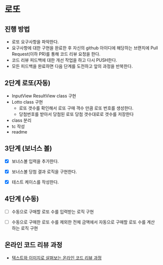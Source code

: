 # 로또
## 진행 방법
* 로또 요구사항을 파악한다.
* 요구사항에 대한 구현을 완료한 후 자신의 github 아이디에 해당하는 브랜치에 Pull Request(이하 PR)를 통해 코드 리뷰 요청을 한다.
* 코드 리뷰 피드백에 대한 개선 작업을 하고 다시 PUSH한다.
* 모든 피드백을 완료하면 다음 단계를 도전하고 앞의 과정을 반복한다.

## 2단계 로또(자동)
* InputView ResultView class 구현
* Lotto class 구현
  * 로또 갯수를 확인해서 로또 구매 객수 만큼 로또 번호를 생성한다.
  * 당첨번호를 받아서 당첨된 로또 당첨 갯수대로로 갯수를 저장한다
* class 분리
* tc 작성
* readme 

## 3단계 (보너스 볼)
- [x] 보너스볼 입력을 추가한다.
- [x] 보너스볼 당첨 결과 로직을 구현한다.
- [x] 테스트 케이스를 작성한다.


## 4단계 (수동)
- [ ] 수동으로 구매할 로또 수를 입력받는 로직 구현
- [ ] 수동으로 구매한 로또 수를 제외한 전체 금액에서 자동으로 구매할 로또 수를 계산하는 로직 구현


## 온라인 코드 리뷰 과정
* [텍스트와 이미지로 살펴보는 온라인 코드 리뷰 과정](https://github.com/next-step/nextstep-docs/tree/master/codereview)

